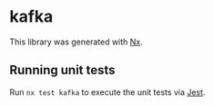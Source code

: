 # kafka

This library was generated with [Nx](https://nx.dev).

## Running unit tests

Run `nx test kafka` to execute the unit tests via [Jest](https://jestjs.io).
